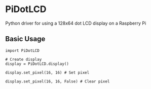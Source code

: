 # PiDotLCD
Python driver for using a 128x64 dot LCD display on a Raspberry Pi

## Basic Usage
```python3
import PiDotLCD

# Create display
display = PiDotLCD.display()

display.set_pixel(16, 16) # Set pixel

display.set_pixel(16, 16, False) # Clear pixel
```
